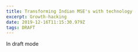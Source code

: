```yaml
---
title: Transforming Indian MSE's with technology
excerpt: Growth-hacking
date: 2019-12-16T11:15:30.979Z
tags: DRAFT
---
```

In draft mode
